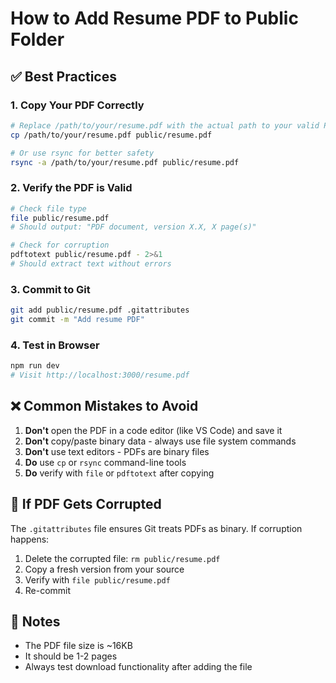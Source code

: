 # How to Add Resume PDF to Public Folder

## ✅ Best Practices

### 1. Copy Your PDF Correctly
```bash
# Replace /path/to/your/resume.pdf with the actual path to your valid PDF
cp /path/to/your/resume.pdf public/resume.pdf

# Or use rsync for better safety
rsync -a /path/to/your/resume.pdf public/resume.pdf
```

### 2. Verify the PDF is Valid
```bash
# Check file type
file public/resume.pdf
# Should output: "PDF document, version X.X, X page(s)"

# Check for corruption
pdftotext public/resume.pdf - 2>&1
# Should extract text without errors
```

### 3. Commit to Git
```bash
git add public/resume.pdf .gitattributes
git commit -m "Add resume PDF"
```

### 4. Test in Browser
```bash
npm run dev
# Visit http://localhost:3000/resume.pdf
```

## ❌ Common Mistakes to Avoid

1. **Don't** open the PDF in a code editor (like VS Code) and save it
2. **Don't** copy/paste binary data - always use file system commands
3. **Don't** use text editors - PDFs are binary files
4. **Do** use `cp` or `rsync` command-line tools
5. **Do** verify with `file` or `pdftotext` after copying

## 🔧 If PDF Gets Corrupted

The `.gitattributes` file ensures Git treats PDFs as binary. If corruption happens:

1. Delete the corrupted file: `rm public/resume.pdf`
2. Copy a fresh version from your source
3. Verify with `file public/resume.pdf`
4. Re-commit

## 📝 Notes

- The PDF file size is ~16KB
- It should be 1-2 pages
- Always test download functionality after adding the file

